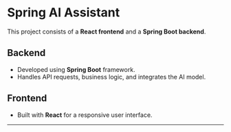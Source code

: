 # Spring AI Assistant

This project consists of a **React frontend** and a **Spring Boot backend**.

## Backend

- Developed using **Spring Boot** framework.
- Handles API requests, business logic, and integrates the AI model.

## Frontend

- Built with **React** for a responsive user interface.

---
